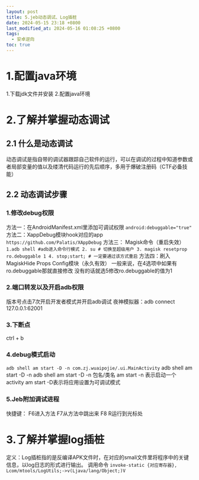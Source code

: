 ```yaml
---
layout: post
title: 5.jeb动态调试、Log插桩
date: 2024-05-15 23:18 +0800
last_modified_at: 2024-05-16 01:08:25 +0800
tags:
  - 安卓逆向
toc: true
---
```

# 1.配置java环境
1.下载jdk文件并安装
2.配置java环境
# 2.了解并掌握动态调试
## 2.1 什么是动态调试
动态调试是指自带的调试器跟踪自己软件的运行，可以在调试的过程中知道参数或者局部变量的值以及缕清代码运行的先后顺序，多用于爆破注册码（CTF必备技能）
## 2.2 动态调试步骤
### 1.修改debug权限
方法一：在AndroidManifest.xml里添加可调试权限
`android:debuggable="true"`
方法二：XappDebug模块hook对应的app
`https://github.com/Palatis/XAppDebug`
方法三： Magisk命令（重启失效）
` 1.adb shell #adb进入命令行模式
2. su # 切换至超级用户
3. magisk resetprop ro.debuggable 1
4. stop;start; # 一定要通过该方式重启`
方法四：刷入MagiskHide Props Config模块（永久有效）
一般来说，在4选项中如果有ro.debuggable那就直接修改
没有的话就选5修改ro.debuggable的值为1
### 2.端口转发以及开启adb权限
版本号点击7次开启开发者模式并开启adb调试
夜神模拟器：adb connect 127.0.0.1:62001
### 3.下断点
ctrl + b
### 4.debug模式启动
`adb shell am start -D -n com.zj.wuaipojie/.ui.MainActivity`
adb shell am start -D -n
adb shell am start -D -n 包名/类名
am start -n 表示启动一个activity
am start -D表示将应用设置为可调试模式
### 5.Jeb附加调试进程
快捷键：
F6进入方法
F7从方法中跳出来
F8
R运行到光标处
# 3.了解并掌握log插桩
定义：Log插桩指的是反编译APK文件时，在对应的smali文件里将程序中的关键信息，以log日志的形式进行输出。
调用命令
`invoke-static {对应寄存器}, Lcom/mtools/LogUtils;->v(Ljava/lang/Object;)V`


